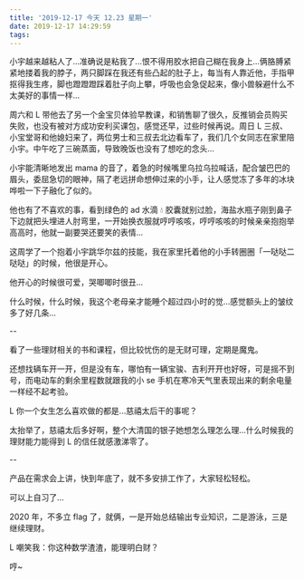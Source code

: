 ```yaml
---
title: '2019-12-17 今天 12.23 星期一'
date: 2019-12-17 14:29:59
tags:
---
```


小宇越来越粘人了...准确说是粘我了...恨不得用胶水把自己糊在我身上...俩胳膊紧紧地搂着我的脖子，两只脚踩在我还有些凸起的肚子上，每当有人靠近他，手指甲抠得我生疼，脚也蹬蹬蹬踩着肚子向上攀，呼吸也会急促起来，像小兽躲避什么不太美好的事情一样...

周六和 L 带他去了另一个金宝贝体验早教课，和销售聊了很久，反推销会员购买失败，也没有被对方成功安利买课包，感觉还早，过些时候再说。周日 L 三叔、小宝堂哥和他媳妇来了，两位男士和三叔去北边看车了，我们几个女同志在家里陪小宇。中午吃了三碗蒸面，导致晚饭也没有了想吃的念头...

小宇能清晰地发出 mama 的音了，着急的时候嘴里乌拉乌拉喊话，配合皱巴巴的眉头，委屈急切的眼神，隔了老远拼命想伸过来的小手，让人感觉冻了多年的冰块哗啦一下子融化了似的。

他也有了不喜欢的事，看到绿色的 ad 水滴 💧 胶囊就别过脸，海盐水瓶子刚到鼻子下边就把头埋进人肘弯里，一开始换衣服就哼哼咳咳，哼哼咳咳的时候亲亲抱抱举高高时，他就一副要哭还要笑的表情...

这周学了一个抱着小宇跳华尔兹的技能，我在家里托着他的小手转圈圈「一哒哒二哒哒」的时候，他很是开心。

他开心的时候很可爱，哭唧唧时很丑...

什么时候，什么时候，我这个老母亲才能睡个超过四小时的觉...感觉额头上的皱纹多了好几条...

--

看了一些理财相关的书和课程，但比较忧伤的是无财可理，定期是魔鬼。

还想找辆车开一开，但是没有车，哪怕有一辆宝骏、吉利开开也好呀，可是摇不到号，而电动车的剩余里程数就跟我的小 se 手机在寒冷天气里表现出来的剩余电量一样经不起考验。

L 你一个女生怎么喜欢做的都是...慈禧太后干的事呢？

太抬举了，慈禧太后多好啊，整个大清国的银子她想怎么理怎么理...什么时候我的理财能力能得到 L 的信任就感激涕零了。

--

产品在需求会上讲，快到年底了，就不多安排工作了，大家轻松轻松。

可以上自习了...

2020 年，不多立 flag 了，就俩，一是开始总结输出专业知识，二是游泳，三是继续理财。

L 嘲笑我：你这种数学渣渣，能理明白财？

哼~





